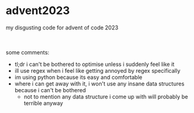 # advent2023
my disgusting code for advent of code 2023
<br><br><br>

some comments:
 - tl;dr i can't be bothered to optimise unless i suddenly feel like it
 - ill use regex when i feel like getting annoyed by regex specifically
 - im using python because its easy and comfortable
 - where i can get away with it, i won't use any insane data structures because i can't be bothered
   - not to mention any data structure i come up with will probably be terrible anyway
